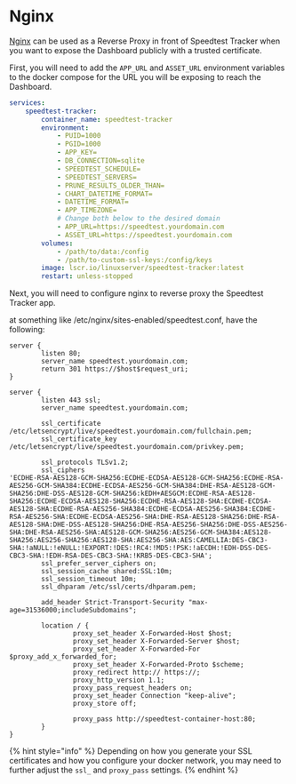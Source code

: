 # Nginx

[Nginx](https://nginx.org) can be used as a Reverse Proxy in front of Speedtest
Tracker when you want to expose the Dashboard publicly with a trusted
certificate.

First, you will need to add the `APP_URL` and `ASSET_URL` environment variables
to the docker compose for the URL you will be exposing to reach the Dashboard.

```yaml
services:
    speedtest-tracker:
        container_name: speedtest-tracker
        environment:
            - PUID=1000
            - PGID=1000
            - APP_KEY=
            - DB_CONNECTION=sqlite
            - SPEEDTEST_SCHEDULE=
            - SPEEDTEST_SERVERS=
            - PRUNE_RESULTS_OLDER_THAN=
            - CHART_DATETIME_FORMAT= 
            - DATETIME_FORMAT=
            - APP_TIMEZONE=
            # Change both below to the desired domain
            - APP_URL=https://speedtest.yourdomain.com
            - ASSET_URL=https://speedtest.yourdomain.com
        volumes:
            - /path/to/data:/config
            - /path/to-custom-ssl-keys:/config/keys
        image: lscr.io/linuxserver/speedtest-tracker:latest
        restart: unless-stopped
```

Next, you will need to configure nginx to reverse proxy the Speedtest Tracker
app.

at something like /etc/nginx/sites-enabled/speedtest.conf, have the following:

```nginx
server {
        listen 80;
        server_name speedtest.yourdomain.com;
        return 301 https://$host$request_uri;
}

server {
        listen 443 ssl;
        server_name speedtest.yourdomain.com;

        ssl_certificate /etc/letsencrypt/live/speedtest.yourdomain.com/fullchain.pem;
        ssl_certificate_key /etc/letsencrypt/live/speedtest.yourdomain.com/privkey.pem;

        ssl_protocols TLSv1.2;
        ssl_ciphers
'ECDHE-RSA-AES128-GCM-SHA256:ECDHE-ECDSA-AES128-GCM-SHA256:ECDHE-RSA-AES256-GCM-SHA384:ECDHE-ECDSA-AES256-GCM-SHA384:DHE-RSA-AES128-GCM-SHA256:DHE-DSS-AES128-GCM-SHA256:kEDH+AESGCM:ECDHE-RSA-AES128-SHA256:ECDHE-ECDSA-AES128-SHA256:ECDHE-RSA-AES128-SHA:ECDHE-ECDSA-AES128-SHA:ECDHE-RSA-AES256-SHA384:ECDHE-ECDSA-AES256-SHA384:ECDHE-RSA-AES256-SHA:ECDHE-ECDSA-AES256-SHA:DHE-RSA-AES128-SHA256:DHE-RSA-AES128-SHA:DHE-DSS-AES128-SHA256:DHE-RSA-AES256-SHA256:DHE-DSS-AES256-SHA:DHE-RSA-AES256-SHA:AES128-GCM-SHA256:AES256-GCM-SHA384:AES128-SHA256:AES256-SHA256:AES128-SHA:AES256-SHA:AES:CAMELLIA:DES-CBC3-SHA:!aNULL:!eNULL:!EXPORT:!DES:!RC4:!MD5:!PSK:!aECDH:!EDH-DSS-DES-CBC3-SHA:!EDH-RSA-DES-CBC3-SHA:!KRB5-DES-CBC3-SHA';
        ssl_prefer_server_ciphers on;
        ssl_session_cache shared:SSL:10m;
        ssl_session_timeout 10m;
        ssl_dhparam /etc/ssl/certs/dhparam.pem;

        add_header Strict-Transport-Security "max-age=31536000;includeSubdomains";

        location / {
                proxy_set_header X-Forwarded-Host $host;
                proxy_set_header X-Forwarded-Server $host;
                proxy_set_header X-Forwarded-For $proxy_add_x_forwarded_for;
                proxy_set_header X-Forwarded-Proto $scheme;
                proxy_redirect http:// https://;
                proxy_http_version 1.1;
                proxy_pass_request_headers on;
                proxy_set_header Connection "keep-alive";
                proxy_store off;

                proxy_pass http://speedtest-container-host:80;
        }
}
```

{% hint style="info" %}
Depending on how you generate your SSL certificates and how you configure your
docker network, you may need to further adjust the `ssl_` and `proxy_pass` settings.
{% endhint %}
